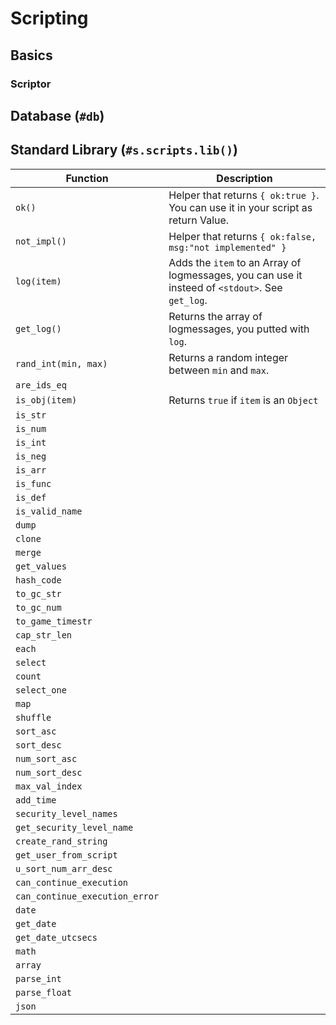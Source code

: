 # Scripting

## Basics

### Scriptor

## Database (`#db`)

## Standard Library (`#s.scripts.lib()`)

| Function | Description |
| --- | --- |
| `ok()` | Helper that returns `{ ok:true }`. You can use it in your script as return Value. |
| `not_impl()` | Helper that returns `{ ok:false, msg:"not implemented" }` |
| `log(item)` | Adds the `item` to an Array of logmessages, you can use it insteed of `<stdout>`. See `get_log`.|
| `get_log()` |  Returns the array of logmessages, you putted with `log`. |
| `rand_int(min, max)` | Returns a random integer between `min` and `max`. |
| `are_ids_eq` | |
| `is_obj(item)` | Returns `true` if `item` is an `Object` |
| `is_str` | |
| `is_num` | |
| `is_int` | |
| `is_neg` | |
| `is_arr` | |
| `is_func` | |
| `is_def` | |
| `is_valid_name` | |
| `dump` | |
| `clone` | |
| `merge` | |
| `get_values` | |
| `hash_code` | |
| `to_gc_str` | |
| `to_gc_num` | |
| `to_game_timestr` | |
| `cap_str_len` | |
| `each` | |
| `select` | |
| `count` | |
| `select_one` | |
| `map` | |
| `shuffle` | |
| `sort_asc` | |
| `sort_desc` | |
| `num_sort_asc` | |
| `num_sort_desc` | |
| `max_val_index` | |
| `add_time` | |
| `security_level_names` | |
| `get_security_level_name` | |
| `create_rand_string` | |
| `get_user_from_script` | |
| `u_sort_num_arr_desc` | |
| `can_continue_execution` | |
| `can_continue_execution_error` | |
| `date` | |
| `get_date` | |
| `get_date_utcsecs` | |
| `math` | |
| `array` | |
| `parse_int` | |
| `parse_float` | |
| `json` | |

